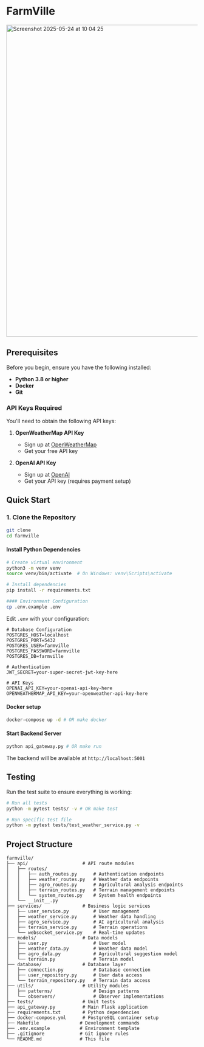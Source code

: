 # FarmVille
<img width="821" alt="Screenshot 2025-05-24 at 10 04 25" src="https://github.com/user-attachments/assets/aee627a1-a994-4a9f-9e59-3ff560c8052b" />

## Prerequisites

Before you begin, ensure you have the following installed:

- **Python 3.8 or higher**
- **Docker**
- **Git**

### API Keys Required

You'll need to obtain the following API keys:

1. **OpenWeatherMap API Key**
   - Sign up at [OpenWeatherMap](https://openweathermap.org/api)
   - Get your free API key

2. **OpenAI API Key**
   - Sign up at [OpenAI](https://platform.openai.com/)
   - Get your API key (requires payment setup)

## Quick Start

### 1. Clone the Repository

```bash
git clone 
cd farmville
```

#### Install Python Dependencies

```bash
# Create virtual environment
python3 -m venv venv
source venv/bin/activate  # On Windows: venv\Scripts\activate

# Install dependencies
pip install -r requirements.txt

#### Environment Configuration
cp .env.example .env
```

Edit `.env` with your configuration:

```env
# Database Configuration
POSTGRES_HOST=localhost
POSTGRES_PORT=5432
POSTGRES_USER=farmville
POSTGRES_PASSWORD=farmville
POSTGRES_DB=farmville

# Authentication
JWT_SECRET=your-super-secret-jwt-key-here

# API Keys
OPENAI_API_KEY=your-openai-api-key-here
OPENWEATHERMAP_API_KEY=your-openweather-api-key-here
```

#### Docker setup

```bash
docker-compose up -d # OR make docker
```

#### Start Backend Server

```bash
python api_gateway.py # OR make run
```

The backend will be available at `http://localhost:5001`

## Testing

Run the test suite to ensure everything is working:

```bash
# Run all tests
python -m pytest tests/ -v # OR make test

# Run specific test file
python -m pytest tests/test_weather_service.py -v
```

## Project Structure

```
farmville/
├── api/                    # API route modules
│   ├── routes/
│   │   ├── auth_routes.py      # Authentication endpoints
│   │   ├── weather_routes.py   # Weather data endpoints
│   │   ├── agro_routes.py      # Agricultural analysis endpoints
│   │   ├── terrain_routes.py   # Terrain management endpoints
│   │   └── system_routes.py    # System health endpoints
│   └── __init__.py
├── services/               # Business logic services
│   ├── user_service.py         # User management
│   ├── weather_service.py      # Weather data handling
│   ├── agro_service.py         # AI agricultural analysis
│   ├── terrain_service.py      # Terrain operations
│   └── websocket_service.py    # Real-time updates
├── models/                 # Data models
│   ├── user.py                 # User model
│   ├── weather_data.py         # Weather data model
│   ├── agro_data.py            # Agricultural suggestion model
│   └── terrain.py              # Terrain model
├── database/               # Database layer
│   ├── connection.py           # Database connection
│   ├── user_repository.py      # User data access
│   └── terrain_repository.py   # Terrain data access
├── utils/                  # Utility modules
│   ├── patterns/               # Design patterns
│   └── observers/              # Observer implementations
├── tests/                  # Unit tests
├── api_gateway.py          # Main Flask application
├── requirements.txt        # Python dependencies
├── docker-compose.yml      # PostgreSQL container setup
├── Makefile               # Development commands
├── .env.example           # Environment template
├── .gitignore             # Git ignore rules
└── README.md              # This file
```